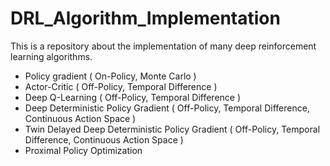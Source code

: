 # DRL_Algorithm_Implementation
This is a repository about the implementation of many deep reinforcement learning algorithms.

- Policy gradient ( On-Policy, Monte Carlo )
- Actor-Critic ( Off-Policy, Temporal Difference )
- Deep Q-Learning ( Off-Policy, Temporal Difference )
- Deep Deterministic Policy Gradient ( Off-Policy, Temporal Difference, Continuous Action Space )
- Twin Delayed Deep Deterministic Policy Gradient ( Off-Policy, Temporal Difference, Continuous Action Space )
- Proximal Policy Optimization

